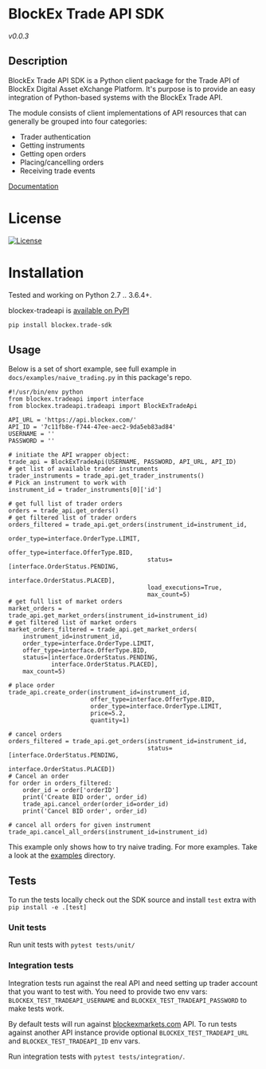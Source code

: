 # BlockEx Trade API SDK
_v0.0.3_

## Description
BlockEx Trade API SDK is a Python client package for the Trade API
of BlockEx Digital Asset eXchange Platform. It's purpose is to provide an
easy integration of Python-based systems with the BlockEx Trade API.

The module consists of client implementations of API resources that
can generally be grouped into four categories:

 - Trader authentication
 - Getting instruments
 - Getting open orders
 - Placing/cancelling orders
 - Receiving trade events

[Documentation](http://blockextrade-sdk.readthedocs.org/en/latest/index.html)

# License
[![License](http://img.shields.io/badge/Licence-MIT-brightgreen.svg)](LICENSE)

# Installation
Tested and working on Python 2.7 .. 3.6.4+.

blockex-tradeapi is [available on PyPI](http://pypi.python.org/pypi/blockex.trade-sdk/)
``` bash
pip install blockex.trade-sdk
```

## Usage

Below is a set of short example, see full example in
`docs/examples/naive_trading.py` in this package's repo.

```
#!/usr/bin/env python
from blockex.tradeapi import interface
from blockex.tradeapi.tradeapi import BlockExTradeApi

API_URL = 'https://api.blockex.com/'
API_ID = '7c11fb8e-f744-47ee-aec2-9da5eb83ad84'
USERNAME = ''
PASSWORD = ''

# initiate the API wrapper object:
trade_api = BlockExTradeApi(USERNAME, PASSWORD, API_URL, API_ID)
# get list of available trader instruments
trader_instruments = trade_api.get_trader_instruments()
# Pick an instrument to work with
instrument_id = trader_instruments[0]['id']

# get full list of trader orders
orders = trade_api.get_orders()
# get filtered list of trader orders
orders_filtered = trade_api.get_orders(instrument_id=instrument_id,
                                       order_type=interface.OrderType.LIMIT,
                                       offer_type=interface.OfferType.BID,
                                       status=[interface.OrderStatus.PENDING,
                                               interface.OrderStatus.PLACED],
                                       load_executions=True,
                                       max_count=5)
# get full list of market orders
market_orders = trade_api.get_market_orders(instrument_id=instrument_id)
# get filtered list of market orders
market_orders_filtered = trade_api.get_market_orders(
    instrument_id=instrument_id,
    order_type=interface.OrderType.LIMIT,
    offer_type=interface.OfferType.BID,
    status=[interface.OrderStatus.PENDING,
            interface.OrderStatus.PLACED],
    max_count=5)

# place order
trade_api.create_order(instrument_id=instrument_id,
                       offer_type=interface.OfferType.BID,
                       order_type=interface.OrderType.LIMIT,
                       price=5.2,
                       quantity=1)

# cancel orders
orders_filtered = trade_api.get_orders(instrument_id=instrument_id,
                                       status=[interface.OrderStatus.PENDING,
                                               interface.OrderStatus.PLACED])
# Cancel an order
for order in orders_filtered:
    order_id = order['orderID']
    print('Create BID order', order_id)
    trade_api.cancel_order(order_id=order_id)
    print('Cancel BID order', order_id)

# cancel all orders for given instrument
trade_api.cancel_all_orders(instrument_id=instrument_id)

```

This example only shows how to try naive trading.
For more examples. Take a look at the [examples](docs/examples/) directory.


## Tests
To run the tests locally check out the SDK source
and install `test` extra with `pip install -e .[test]`

### Unit tests
Run unit tests with `pytest tests/unit/`

### Integration tests
Integration tests run against the real API and need setting up trader
account that you want to test with. You need to provide two env vars:
`BLOCKEX_TEST_TRADEAPI_USERNAME` and `BLOCKEX_TEST_TRADEAPI_PASSWORD`
to make tests work.

By default tests will run against
[blockexmarkets.com](https://blockexmarkets.com) API. To run tests against
another API instance provide optional `BLOCKEX_TEST_TRADEAPI_URL`
and `BLOCKEX_TEST_TRADEAPI_ID` env vars.

Run integration tests with `pytest tests/integration/`.
